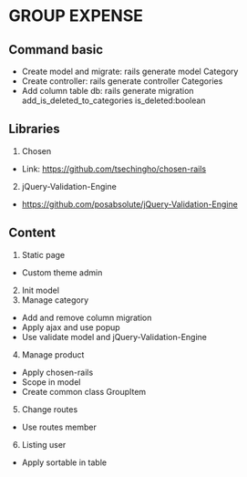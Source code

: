 # GROUP EXPENSE

## Command basic
- Create model and migrate: rails generate model Category
- Create controller: rails generate controller Categories
- Add column table db: rails generate migration add_is_deleted_to_categories is_deleted:boolean

## Libraries
1. Chosen
- Link: https://github.com/tsechingho/chosen-rails
2. jQuery-Validation-Engine
- https://github.com/posabsolute/jQuery-Validation-Engine

## Content
1. Static page
- Custom theme admin
2. Init model
3. Manage category
- Add and remove column migration
- Apply ajax and use popup
- Use validate model and jQuery-Validation-Engine
4. Manage product
- Apply chosen-rails
- Scope in model
- Create common class GroupItem
5. Change routes
- Use routes member
6. Listing user
- Apply sortable in table
